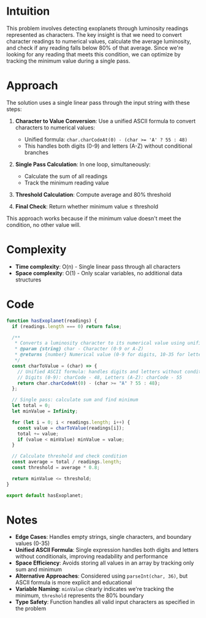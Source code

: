# Intuition

This problem involves detecting exoplanets through luminosity readings represented as characters. The key insight is that we need to convert character readings to numerical values, calculate the average luminosity, and check if any reading falls below 80% of that average. Since we're looking for any reading that meets this condition, we can optimize by tracking the minimum value during a single pass.

# Approach

The solution uses a single linear pass through the input string with these steps:

1. **Character to Value Conversion**: Use a unified ASCII formula to convert characters to numerical values:

   - Unified formula: `char.charCodeAt(0) - (char >= 'A' ? 55 : 48)`
   - This handles both digits (0-9) and letters (A-Z) without conditional branches

2. **Single Pass Calculation**: In one loop, simultaneously:

   - Calculate the sum of all readings
   - Track the minimum reading value

3. **Threshold Calculation**: Compute average and 80% threshold

4. **Final Check**: Return whether minimum value ≤ threshold

This approach works because if the minimum value doesn't meet the condition, no other value will.

# Complexity

- **Time complexity**: O(n) - Single linear pass through all characters
- **Space complexity**: O(1) - Only scalar variables, no additional data structures

# Code

```javascript
function hasExoplanet(readings) {
  if (readings.length === 0) return false;

  /**
   * Converts a luminosity character to its numerical value using unified ASCII formula
   * @param {string} char - Character (0-9 or A-Z)
   * @returns {number} Numerical value (0-9 for digits, 10-35 for letters)
   */
  const charToValue = (char) => {
    // Unified ASCII formula: handles digits and letters without conditionals
    // Digits (0-9): charCode - 48, Letters (A-Z): charCode - 55
    return char.charCodeAt(0) - (char >= "A" ? 55 : 48);
  };

  // Single pass: calculate sum and find minimum
  let total = 0;
  let minValue = Infinity;

  for (let i = 0; i < readings.length; i++) {
    const value = charToValue(readings[i]);
    total += value;
    if (value < minValue) minValue = value;
  }

  // Calculate threshold and check condition
  const average = total / readings.length;
  const threshold = average * 0.8;

  return minValue <= threshold;
}

export default hasExoplanet;
```

# Notes

- **Edge Cases**: Handles empty strings, single characters, and boundary values (0-35)
- **Unified ASCII Formula**: Single expression handles both digits and letters without conditionals, improving readability and performance
- **Space Efficiency**: Avoids storing all values in an array by tracking only sum and minimum
- **Alternative Approaches**: Considered using `parseInt(char, 36)`, but ASCII formula is more explicit and educational
- **Variable Naming**: `minValue` clearly indicates we're tracking the minimum, `threshold` represents the 80% boundary
- **Type Safety**: Function handles all valid input characters as specified in the problem
